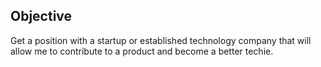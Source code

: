 Objective
---------

Get a position with a startup or established technology company that will allow me to contribute to a product and become a better techie.
